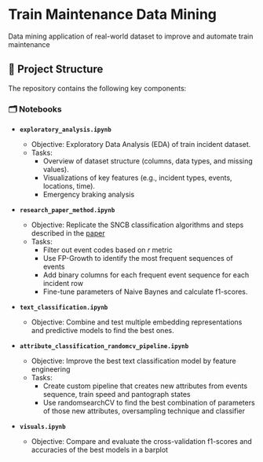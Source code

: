 # Train Maintenance Data Mining
Data mining application of real-world dataset to improve and automate train maintenance

## 📂 Project Structure

The repository contains the following key components:

### 🗂️ Notebooks
- **`exploratory_analysis.ipynb`**
  - Objective: Exploratory Data Analysis (EDA) of train incident dataset.
  - Tasks:
    - Overview of dataset structure (columns, data types, and missing values).
    - Visualizations of key features (e.g., incident types, events,  locations, time).
    - Emergency braking analysis

- **`research_paper_method.ipynb`**
  - Objective: Replicate the SNCB classification algorithms and steps described in the [paper](https://arxiv.org/pdf/2408.10288?)
  - Tasks:
    - Filter out event codes based on $r$ metric
    - Use FP-Growth to identify the most frequent sequences of events
    - Add binary columns for each frequent event sequence for each incident row
    - Fine-tune parameters of Naive Baynes and calculate f1-scores.

- **`text_classification.ipynb`**
  - Objective: Combine and test multiple embedding representations and predictive models to find the best ones.

- **`attribute_classification_randomcv_pipeline.ipynb`**
  - Objective: Improve the best text classification model by feature engineering
  - Tasks:
    - Create custom pipeline that creates new attributes from events sequence, train speed and pantograph states
    - Use randomsearchCV to find the best combination of parameters of those new attributes, oversampling technique and classifier
   
- **`visuals.ipynb`**
  - Objective: Compare and evaluate the cross-validation f1-scores and accuracies of the best models in a barplot
